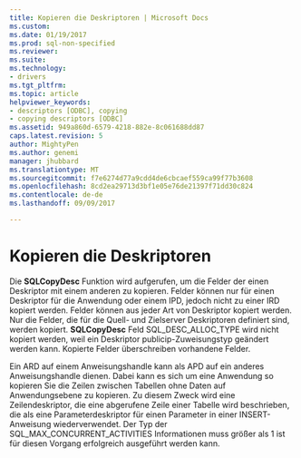 ```yaml
---
title: Kopieren die Deskriptoren | Microsoft Docs
ms.custom: 
ms.date: 01/19/2017
ms.prod: sql-non-specified
ms.reviewer: 
ms.suite: 
ms.technology:
- drivers
ms.tgt_pltfrm: 
ms.topic: article
helpviewer_keywords:
- descriptors [ODBC], copying
- copying descriptors [ODBC]
ms.assetid: 949a860d-6579-4218-882e-8c061688dd87
caps.latest.revision: 5
author: MightyPen
ms.author: genemi
manager: jhubbard
ms.translationtype: MT
ms.sourcegitcommit: f7e6274d77a9cdd4de6cbcaef559ca99f77b3608
ms.openlocfilehash: 8cd2ea29713d3bf1e05e76de21397f71dd30c824
ms.contentlocale: de-de
ms.lasthandoff: 09/09/2017

---
```

# <a name="copying-descriptors"></a>Kopieren die Deskriptoren
Die **SQLCopyDesc** Funktion wird aufgerufen, um die Felder der einen Deskriptor mit einem anderen zu kopieren. Felder können nur für einen Deskriptor für die Anwendung oder einem IPD, jedoch nicht zu einer IRD kopiert werden. Felder können aus jeder Art von Deskriptor kopiert werden. Nur die Felder, die für die Quell- und Zielserver Deskriptoren definiert sind, werden kopiert. **SQLCopyDesc** Feld SQL_DESC_ALLOC_TYPE wird nicht kopiert werden, weil ein Deskriptor publicip-Zuweisungstyp geändert werden kann. Kopierte Felder überschreiben vorhandene Felder.  
  
 Ein ARD auf einem Anweisungshandle kann als APD auf ein anderes Anweisungshandle dienen. Dabei kann es sich um eine Anwendung so kopieren Sie die Zeilen zwischen Tabellen ohne Daten auf Anwendungsebene zu kopieren. Zu diesem Zweck wird eine Zeilendeskriptor, die eine abgerufene Zeile einer Tabelle wird beschrieben, die als eine Parameterdeskriptor für einen Parameter in einer INSERT-Anweisung wiederverwendet. Der Typ der SQL_MAX_CONCURRENT_ACTIVITIES Informationen muss größer als 1 ist für diesen Vorgang erfolgreich ausgeführt werden kann.
